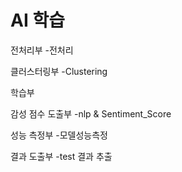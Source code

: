 # AI 학습

전처리부 
-전처리

클러스터링부
-Clustering

학습부

감성 점수 도출부
-nlp & Sentiment_Score

성능 측정부
-모델성능측정

결과 도출부
-test 결과 추출
